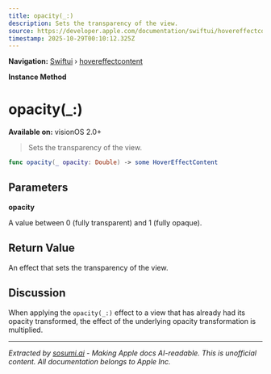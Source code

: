 ```yaml
---
title: opacity(_:)
description: Sets the transparency of the view.
source: https://developer.apple.com/documentation/swiftui/hovereffectcontent/opacity(_:)
timestamp: 2025-10-29T00:10:12.325Z
---
```


**Navigation:** [Swiftui](/documentation/swiftui) › [hovereffectcontent](/documentation/swiftui/hovereffectcontent)

**Instance Method**

# opacity(_:)

**Available on:** visionOS 2.0+

> Sets the transparency of the view.

```swift
func opacity(_ opacity: Double) -> some HoverEffectContent
```

## Parameters

**opacity**

A value between 0 (fully transparent) and 1 (fully opaque).



## Return Value

An effect that sets the transparency of the view.

## Discussion

When applying the `opacity(_:)` effect to a view that has already had its opacity transformed, the effect of the underlying opacity transformation is multiplied.

---

*Extracted by [sosumi.ai](https://sosumi.ai) - Making Apple docs AI-readable.*
*This is unofficial content. All documentation belongs to Apple Inc.*
